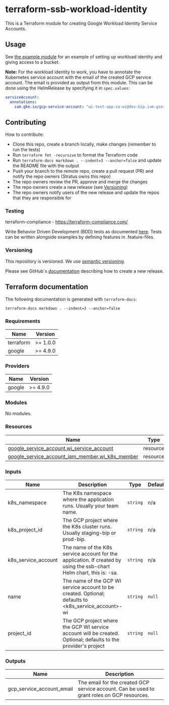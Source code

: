 # terraform-ssb-workload-identity

This is a Terraform module for creating Google Workload Identity Service Accounts.

## Usage

See [the example module](./examples/main.tf) for an example of setting up workload identity and giving access to a bucket.

**Note:** For the workload identity to work, you have to annotate the Kubernetes service account with the email of the created GCP service account. The email is provided as output from this module. This can be done using the HelmRelease by specifying it in `spec.values`:

```yaml
serviceAccount:
  annotations:
    iam.gke.io/gcp-service-account: "wi-test-app-sa-wi@dev-bip.iam.gserviceaccount.com"
```

## Contributing

How to contribute:

* Clone this repo, create a branch locally, make changes (remember to run the tests)
* Run `terraform fmt -recursive` to format the Terraform code
* Run `terraform-docs markdown . --indent=3 --anchor=false` and update the README file with the output
* Push your branch to the remote repo, create a pull request (PR) and notify the repo owners (Stratus owns this repo)
* The repo owners review the PR, approve and merge the changes
* The repo owners create a new release (see [Versioning](#versioning))
* The repo owners notify users of the new release and update the repos that they are responsible for

### Testing

terraform-compliance - <https://terraform-compliance.com/>

Write Behavior Driven Development (BDD) tests as documented [here](https://terraform-compliance.com/pages/bdd-references/). Tests can be written alongside examples by defining features in .feature-files.

### Versioning

This repository is versioned. We use [semantic versioning](https://semver.org/).

Please see GitHub´s [documentation](https://docs.github.com/en/repositories/releasing-projects-on-github/managing-releases-in-a-repository#creating-a-release) describing how to create a new release.

## Terraform documentation

The following documentation is generated with `terraform-docs`:

```shell
terraform-docs markdown . --indent=3 --anchor=false
```

<!-- BEGINNING OF AUTO-GENERATED DOCS USING terraform-docs -->
### Requirements

| Name | Version |
|------|---------|
| terraform | >= 1.0.0 |
| google | >= 4.9.0 |

### Providers

| Name | Version |
|------|---------|
| google | >= 4.9.0 |

### Modules

No modules.

### Resources

| Name | Type |
|------|------|
| [google_service_account.wi_service_account](https://registry.terraform.io/providers/hashicorp/google/latest/docs/resources/service_account) | resource |
| [google_service_account_iam_member.wi_k8s_member](https://registry.terraform.io/providers/hashicorp/google/latest/docs/resources/service_account_iam_member) | resource |

### Inputs

| Name | Description | Type | Default | Required |
|------|-------------|------|---------|:--------:|
| k8s\_namespace | The K8s namespace where the application runs. Usually your team name. | `string` | n/a | yes |
| k8s\_project\_id | The GCP project where the K8s cluster runs. Usually staging-bip or prod-bip. | `string` | n/a | yes |
| k8s\_service\_account | The name of the K8s service account for the application. If created by using the ssb-chart Helm chart, this is: <app-name>-sa. | `string` | n/a | yes |
| name | The name of the GCP WI service account to be created. Optional; defaults to <k8s\_service\_account>-wi | `string` | `null` | no |
| project\_id | The GCP project where the GCP WI service account will be created. Optional; defaults to the provider's project | `string` | `null` | no |

### Outputs

| Name | Description |
|------|-------------|
| gcp\_service\_account\_email | The email for the created GCP service account. Can be used to grant roles on GCP resources. |

<!-- END OF AUTO-GENERATED DOCS USING terraform-docs -->
